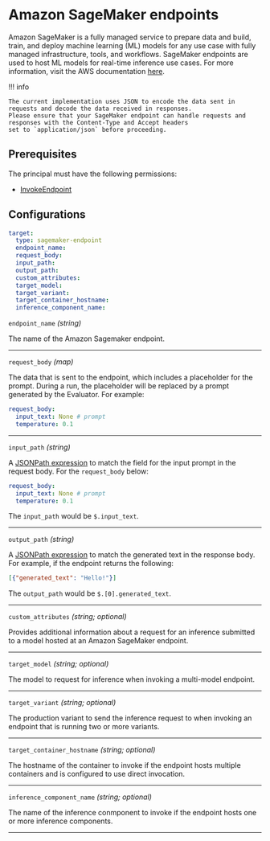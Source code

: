 # Amazon SageMaker endpoints

Amazon SageMaker is a fully managed service to prepare data and build, train, and deploy machine learning (ML) models for any use case with fully managed infrastructure, tools, and workflows. SageMaker endpoints are used to host ML models for real-time inference use cases. For more information, visit the AWS documentation [here](https://docs.aws.amazon.com/sagemaker/latest/dg/realtime-endpoints.html).


!!! info

    The current implementation uses JSON to encode the data sent in requests and decode the data received in responses. 
    Please ensure that your SageMaker endpoint can handle requests and responses with the Content-Type and Accept headers
    set to `application/json` before proceeding.

## Prerequisites

The principal must have the following permissions:

- [InvokeEndpoint](https://docs.aws.amazon.com/sagemaker/latest/APIReference/API_runtime_InvokeEndpoint.html)

## Configurations

```yaml
target:
  type: sagemaker-endpoint
  endpoint_name:
  request_body:
  input_path:
  output_path:
  custom_attributes:
  target_model:
  target_variant:
  target_container_hostname:
  inference_component_name:
```

`endpoint_name` *(string)*

The name of the Amazon Sagemaker endpoint.

---

`request_body` *(map)*

The data that is sent to the endpoint, which includes a placeholder for the prompt. During a run, the placeholder will be replaced by a prompt generated by the Evaluator. For example:

```yaml
request_body:
  input_text: None # prompt
  temperature: 0.1
```

---

`input_path` *(string)*

A [JSONPath expression](https://github.com/h2non/jsonpath-ng?tab=readme-ov-file#jsonpath-syntax) to match the field for the input prompt in the request body. For the `request_body` below:

```yaml
request_body:
  input_text: None # prompt
  temperature: 0.1
```

The `input_path` would be `$.input_text`.

---

`output_path` *(string)*

A [JSONPath expression](https://github.com/h2non/jsonpath-ng?tab=readme-ov-file#jsonpath-syntax) to match the generated text in the response body. For example, if the endpoint returns the following:

```json
[{"generated_text": "Hello!"}]
```

The `output_path` would be `$.[0].generated_text`.

---

`custom_attributes` *(string; optional)*

Provides additional information about a request for an inference submitted to a model hosted at an Amazon SageMaker endpoint.

---

`target_model` *(string; optional)*

The model to request for inference when invoking a multi-model endpoint.

---

`target_variant` *(string; optional)*

The production variant to send the inference request to when invoking an endpoint that is running two or more variants.

---

`target_container_hostname` *(string; optional)*

The hostname of the container to invoke if the endpoint hosts multiple containers and is configured to use direct invocation.

---

`inference_component_name` *(string; optional)*

The name of the inference conmponent to invoke if the endpoint hosts one or more inference components.

---
